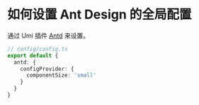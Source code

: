 # 如何设置 Ant Design 的全局配置

通过 Umi 插件 [Antd](https://umijs.org/docs/max/antd) 来设置。

```ts
// config/config.ts
export default {
  antd: {
    configProvider: {
      componentSize: 'small'
    }
  }
}
```
